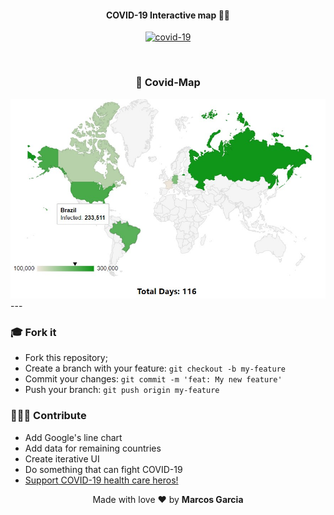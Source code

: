 <h4 align="center">
 <b>COVID-19 Interactive map</b> 🦸‍♂️
</h4>
<p align="center">
<div align="center" class="flex-container">
  <a href="https://documenter.getpostman.com/view/2568274/SzS8rjbe?version=latest">
    <img width="600px;" alt="covid-19" src="https://beta.ctvnews.ca/content/dam/ctvnews/images/2020/3/27/1_4871398.jpg?cache_timestamp=1585334101268">
  </a>
  
</p>

<br>

### 🦠 Covid-Map

<div class="flex-container">
 <img src="/screenshots/covidMap.jpg" width="600px;" alt="covid-map"/>
</div>
</div>
---

### :mortar_board: Fork it

- Fork this repository;
- Create a branch with your feature: `git checkout -b my-feature`
- Commit your changes: `git commit -m 'feat: My new feature'`
- Push your branch: `git push origin my-feature`

### 👨🏽‍💻 Contribute

- Add Google's line chart
- Add data for remaining countries
- Create iterative UI
- Do something that can fight COVID-19
- <a href="https://secure.vghfoundation.ca/site/Donation2?df_id=2822&mfc_pref=T&2822.donation=form1&_ga=2.249858566.1008709283.1589783245-1400692700.1589783245&_gac=1.120644218.1589783246.CjwKCAjwwYP2BRBGEiwAkoBpAm5mcUbMVsLL2pcTP8AX4ai1iZflqsubbuVNoMFZmUKi7g9s8Nja0BoChg0QAvD_BwE">Support COVID-19 health care heros!</a>

<p align="center">Made with love ❤️ by <b><a src="https://github.com/yamgarcia">Marcos Garcia</a></b></p>
